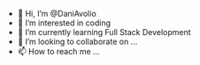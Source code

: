 - 👋 Hi, I’m @DaniAvolio
- 👀 I’m interested in coding
- 🌱 I’m currently learning Full Stack Development
- 💞️ I’m looking to collaborate on ...
- 📫 How to reach me ...

<!---
DaniAvolio/DaniAvolio is a ✨ special ✨ repository because its `README.md` (this file) appears on your GitHub profile.
You can click the Preview link to take a look at your changes.
--->
